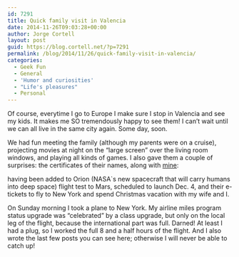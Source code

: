 ```yaml
---
id: 7291
title: Quick family visit in Valencia
date: 2014-11-26T09:03:28+00:00
author: Jorge Cortell
layout: post
guid: https://blog.cortell.net/?p=7291
permalink: /blog/2014/11/26/quick-family-visit-in-valencia/
categories:
  - Geek Fun
  - General
  - 'Humor and curiosities'
  - "Life's pleasures"
  - Personal
---
```

Of course, everytime I go to Europe I make sure I stop in Valencia and see my kids. It makes me SO tremendously happy to see them! I can’t wait until we can all live in the same city again. Some day, soon.

We had fun meeting the family (although my parents were on a cruise), projecting movies at night on the “large screen” over the living room windows, and playing all kinds of games. I also gave them a couple of surprises: the certificates of their names, along with <a title="https://mars.nasa.gov/participate/send-your-name/orion-first-flight/?cn=841637" href="https://mars.nasa.gov/participate/send-your-name/orion-first-flight/?cn=841637" target="_blank">mine</a>:
  

  
having been added to Orion (NASA`s new spacecraft that will carry humans into deep space) flight test to Mars, scheduled to launch Dec. 4, and their e-tickets to fly to New York and spend Christmas vacation with my wife and I.

On Sunday morning I took a plane to New York. My airline miles program status upgrade was “celebrated” by a class upgrade, but only on the local leg of the flight, because the international part was full. Darned! At least I had a plug, so I worked the full 8 and a half hours of the flight. And I also wrote the last few posts you can see here; otherwise I will never be able to catch up!